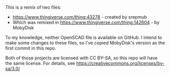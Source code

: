 This is a remix of two files:
- https://www.thingiverse.com/thing:43278 - created by srepmub
- Which was remixed in https://www.thingiverse.com/thing:142604 - by MobyDisk

To my knowledge, neither OpenSCAD file is available on GitHub. I intend to make some changes to these files, so I've copied MobyDisk's version as the first commit in this repo.

Both of those projects are licensed with CC BY-SA, so this repo will have the same license. For details, see https://creativecommons.org/licenses/by-sa/3.0/ 